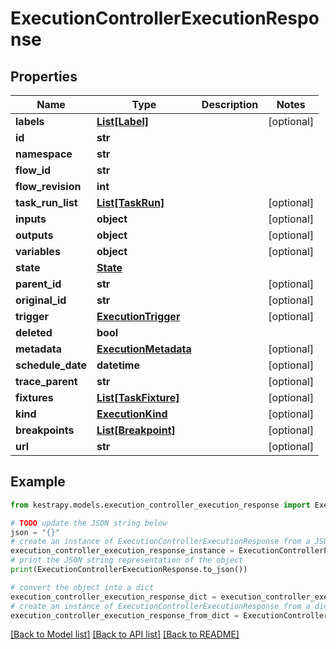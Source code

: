 # ExecutionControllerExecutionResponse


## Properties

Name | Type | Description | Notes
------------ | ------------- | ------------- | -------------
**labels** | [**List[Label]**](Label.md) |  | [optional] 
**id** | **str** |  | 
**namespace** | **str** |  | 
**flow_id** | **str** |  | 
**flow_revision** | **int** |  | 
**task_run_list** | [**List[TaskRun]**](TaskRun.md) |  | [optional] 
**inputs** | **object** |  | [optional] 
**outputs** | **object** |  | [optional] 
**variables** | **object** |  | [optional] 
**state** | [**State**](State.md) |  | 
**parent_id** | **str** |  | [optional] 
**original_id** | **str** |  | [optional] 
**trigger** | [**ExecutionTrigger**](ExecutionTrigger.md) |  | [optional] 
**deleted** | **bool** |  | 
**metadata** | [**ExecutionMetadata**](ExecutionMetadata.md) |  | [optional] 
**schedule_date** | **datetime** |  | [optional] 
**trace_parent** | **str** |  | [optional] 
**fixtures** | [**List[TaskFixture]**](TaskFixture.md) |  | [optional] 
**kind** | [**ExecutionKind**](ExecutionKind.md) |  | [optional] 
**breakpoints** | [**List[Breakpoint]**](Breakpoint.md) |  | [optional] 
**url** | **str** |  | [optional] 

## Example

```python
from kestrapy.models.execution_controller_execution_response import ExecutionControllerExecutionResponse

# TODO update the JSON string below
json = "{}"
# create an instance of ExecutionControllerExecutionResponse from a JSON string
execution_controller_execution_response_instance = ExecutionControllerExecutionResponse.from_json(json)
# print the JSON string representation of the object
print(ExecutionControllerExecutionResponse.to_json())

# convert the object into a dict
execution_controller_execution_response_dict = execution_controller_execution_response_instance.to_dict()
# create an instance of ExecutionControllerExecutionResponse from a dict
execution_controller_execution_response_from_dict = ExecutionControllerExecutionResponse.from_dict(execution_controller_execution_response_dict)
```
[[Back to Model list]](../README.md#documentation-for-models) [[Back to API list]](../README.md#documentation-for-api-endpoints) [[Back to README]](../README.md)


